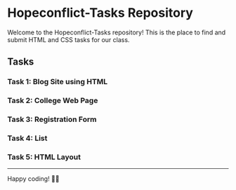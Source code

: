 # Hopeconflict-Tasks Repository

Welcome to the Hopeconflict-Tasks repository! This is the place to find and submit HTML and CSS tasks for our class.

## Tasks

### Task 1: Blog Site using HTML
### Task 2: College Web Page
### Task 3: Registration Form
### Task 4: List
### Task 5: HTML Layout

<hr>
Happy coding! 👨‍💻
